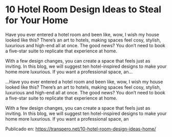 # 10 Hotel Room Design Ideas to Steal for Your Home

Have you ever entered a hotel room and been like, wow, I wish my house looked like this? There’s an art to hotels, making spaces feel cosy, stylish, luxurious and high-end all at once. The good news? You don’t need to book a five-star suite to replicate that experience at home.



With a few design changes, you can create a space that feels just as inviting. In this blog, we will suggest ten hotel-inspired designs to make your home more luxurious. If you want a professional space, an...

...Have you ever entered a hotel room and been like, wow, I wish my house looked like this? There’s an art to hotels, making spaces feel cosy, stylish, luxurious and high-end all at once. The good news? You don’t need to book a five-star suite to replicate that experience at home.



With a few design changes, you can create a space that feels just as inviting. In this blog, we will suggest ten hotel-inspired designs to make your home more luxurious. If you want a professional space, an

Publicado en: https://transpero.net/10-hotel-room-design-ideas-home/